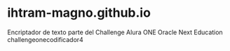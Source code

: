 # ihtram-magno.github.io
Encriptador de texto parte del Challenge Alura ONE Oracle Next Education
challengeonecodificador4
